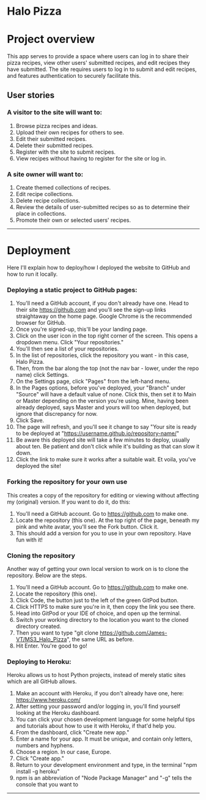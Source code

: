 # Halo Pizza

# Project overview
This app serves to provide a space where users can log in to share their pizza recipes, view other users' submitted recipes, and edit recipes they have submitted. The site requires users to log in to submit and edit recipes, and features authentication to securely facilitate this.

## User stories
### A visitor to the site will want to:
1. Browse pizza recipes and ideas.
2. Upload their own recipes for others to see.
3. Edit their submitted recipes.
4. Delete their submitted recipes.
5. Register with the site to submit recipes.
6. View recipes without having to register for the site or log in.

### A site owner will want to:
1. Create themed collections of recipes.
2. Edit recipe collections.
3. Delete recipe collections.
4. Review the details of user-submitted recipes so as to determine their place in collections.
5. Promote their own or selected users' recipes.

---

# Deployment
 Here I'll explain how to deploy/how I deployed the website to GitHub and how to run it locally. 

### Deploying a static project to GitHub pages:
 1. You'll need a GitHub account, if you don't already have one. Head to their site https://github.com and you'll see the sign-up links straightaway on the home page. Google Chrome is the recommended browser for GitHub.
 2. Once you're signed-up, this'll be your landing page.
 3. Click on the user icon in the top right corner of the screen. This opens a dropdown menu. Click "Your repositories."
 4. You'll then see a list of your repositories.
 5. In the list of repositories, click the repository you want - in this case, Halo Pizza.
 6. Then, from the bar along the top (not the nav bar - lower, under the repo name) click Settings.
 7. On the Settings page, click "Pages" from the left-hand menu.
 8. In the Pages options, before you've deployed, your "Branch" under "Source" will have a default value of none. Click this, then set it to Main or Master depending on the version you're using. Mine, having been already deployed, says Master and yours will too when deployed, but ignore that discrepancy for now.
 9. Click Save.
 10. The page will refresh, and you'll see it change to say "Your site is ready to be deployed at "https://username.github.io/repository-name/"
 11. Be aware this deployed site will take a few minutes to deploy, usually about ten. Be patient and don't click while it's building as that can slow it down.
 12. Click the link to make sure it works after a suitable wait. Et voila, you've deployed the site!

### Forking the repository for your own use
This creates a copy of the repository for editing or viewing without affecting my (original) version. If you want to do it, do this:
1. You'll need a GitHub account. Go to https://github.com to make one.
2. Locate the repository (this one). At the top right of the page, beneath my pink and white avatar, you'll see the Fork button. Click it.
3. This should add a version for you to use in your own repository. Have fun with it!

### Cloning the repository
Another way of getting your own local version to work on is to clone the repository. Below are the steps.
1. You'll need a GitHub account. Go to https://github.com to make one.
2. Locate the repository (this one).
3. Click Code, the button just to the left of the green GitPod button.
4. Click HTTPS to make sure you're in it, then copy the link you see there.
6. Head into GitPod or your IDE of choice, and open up the terminal.
5. Switch your working directory to the location you want to the cloned directory created.
6. Then you want to type "git clone https://github.com/James-VT/MS3_Halo_Pizza", the same URL as before.
7. Hit Enter. You're good to go!

### Deploying to Heroku:
Heroku allows us to host Python projects, instead of merely static sites which are all GitHub allows.
1. Make an account with Heroku, if you don't already have one, here: https://www.heroku.com/
2. After setting your password and/or logging in, you'll find yourself looking at the Heroku dashboard.
3. You can click your chosen development language for some helpful tips and tutorials about how to use it with Heroku, if that'd help you.
4. From the dashboard, click "Create new app."
5. Enter a name for your app. It must be unique, and contain only letters, numbers and hyphens.
6. Choose a region. In our case, Europe.
7. Click "Create app."
8. Return to your development environment and type, in the terminal "npm install -g heroku"
9. npm is an abbreviation of "Node Package Manager" and "-g" tells the console that you want to 

---
